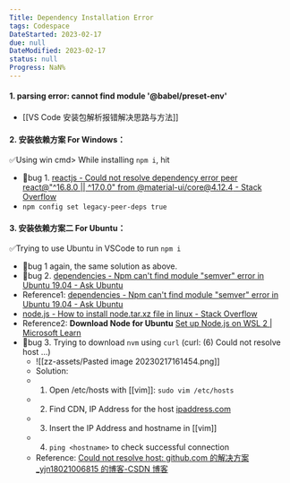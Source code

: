 ```yaml
---
Title: Dependency Installation Error
tags: Codespace
DateStarted: 2023-02-17
due: null
DateModified: 2023-02-17
status: null
Progress: NaN%
---
```


#### 1. parsing error: cannot find module '@babel/preset-env'

- [[VS Code 安装包解析报错解决思路与方法]]

#### 2. 安装依赖方案 For Windows：

✅Using win cmd> While installing `npm i`, hit

- 🐛bug 1. [reactjs - Could not resolve dependency error peer react@"^16.8.0 || ^17.0.0" from @material-ui/core@4.12.4 - Stack Overflow](https://stackoverflow.com/questions/72596908/could-not-resolve-dependency-error-peer-react16-8-0-17-0-0-from-materia)
- `npm config set legacy-peer-deps true`

#### 3. 安装依赖方案二 For Ubuntu：

✅Trying to use Ubuntu in VSCode to run `npm i`

- 🐛bug 1 again, the same solution as above.
- 🐛bug 2. [dependencies - Npm can't find module "semver" error in Ubuntu 19.04 - Ask Ubuntu](https://askubuntu.com/questions/1152570/npm-cant-find-module-semver-error-in-ubuntu-19-04)
- Reference1: [dependencies - Npm can't find module "semver" error in Ubuntu 19.04 - Ask Ubuntu](https://askubuntu.com/questions/1152570/npm-cant-find-module-semver-error-in-ubuntu-19-04)
- [node.js - How to install node.tar.xz file in linux - Stack Overflow](https://stackoverflow.com/questions/63312642/how-to-install-node-tar-xz-file-in-linux)
- Reference2: **Download Node for Ubuntu** [Set up Node.js on WSL 2 | Microsoft Learn](https://learn.microsoft.com/en-us/windows/dev-environment/javascript/nodejs-on-wsl)
- 🐛bug 3. Trying to download `nvm` using `curl` (curl: (6) Could not resolve host ...)
  - ![[zz-assets/Pasted image 20230217161454.png]]
  - Solution:
  - 1.  Open /etc/hosts with [[vim]]: `sudo vim /etc/hosts`
  - 2.  Find CDN, IP Address for the host [ipaddress.com](https://www.ipaddress.com/ip-lookup)
  - 3.  Insert the IP Address and hostname in [[vim]]
  - 4.  `ping <hostname>` to check successful connection
  - Reference: [Could not resolve host: github.com 的解决方案\_yjn18021006815 的博客-CSDN 博客](https://blog.csdn.net/yjn18021006815/article/details/118568048?spm=1001.2101.3001.6650.3&utm_medium=distribute.pc_relevant.none-task-blog-2%7Edefault%7EOPENSEARCH%7ERate-3-118568048-blog-57566709.pc_relevant_3mothn_strategy_and_data_recovery&depth_1-utm_source=distribute.pc_relevant.none-task-blog-2%7Edefault%7EOPENSEARCH%7ERate-3-118568048-blog-57566709.pc_relevant_3mothn_strategy_and_data_recovery&utm_relevant_index=4)
